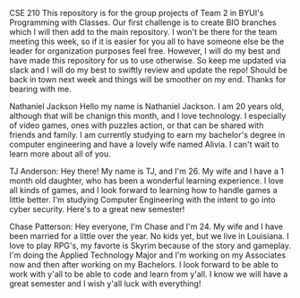 CSE 210
This repository is for the group projects of Team 2
in BYUI's Programming with Classes. Our first challenge
is to create BIO branches which I will then add to the main repository.
I won't be there for the team meeting this week, so if it is easier for you
all to have someone else be the leader for organization purposes feel free.
However, I will do my best and have made this repository for us to use otherwise.
So keep me updated via slack and I will do my best to swiftly review and update the repo!
Should be back in town next week and things will be smoother on my end. Thanks for bearing
with me.

Nathaniel Jackson
Hello my name is Nathaniel Jackson. I am 20 years old, although that will be chanign
this month, and I love technology. I especially of video games, ones with puzzles
action, or that can be shared with friends and family. I am currently studying to
earn my bachelor's degree in computer engineering and have a lovely wife named Alivia.
I can't wait to learn more about all of you.

TJ Anderson:
Hey there! My name is TJ, and I'm 26. My wife and I have a 1 month old daughter, who has been a wonderful learning experience. I love
all kinds of games, and I look forward to learning how to handle games a little better. I'm studying Computer Engineering with the intent to go into cyber security. Here's to a great new semester!

Chase Patterson:
Hey everyone, I'm Chase and I'm 24. My wife and I have been married for a little over the year. No kids yet, but we live in Louisiana. I love to play RPG's, my favorte is Skyrim because of the story and gameplay. I'm doing the Applied Technology Major and I'm working on my Associates now and then after working on my Bachelors. I look forward to be able to work with y'all to be able to code and learn from y'all. I know we will have a great semester and I wish y'all luck with everything!
